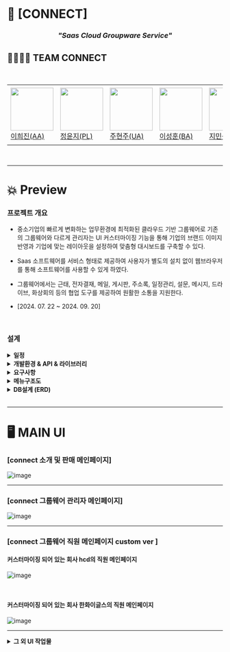 # 👥 [CONNECT]
<h3 align="center"><i>"Saas Cloud Groupware Service"</i></h3>



## 👨‍👨‍👦‍👦 TEAM CONNECT
<br>
<table>
  <tr height="140px">
    <td width="130px">
      <a href="https://github.com/h2j1n"><img height="100px" width="100px" src="https://avatars.githubusercontent.com/u/91781322?v=4"></a>
      <br>
      <a href="https://github.com/h2j1n">이희진(AA)</a>
    </td>
     <td width="130px">
      <a href="https://github.com/h2j1n"><img height="100px" width="100px" src="https://github.com/user-attachments/assets/d54985ee-8eeb-48a1-8788-849c78dc2657"></a>
      <br>
      <a href="https://github.com/h2j1n">정윤지(PL)</a>
    </td>
    <td width="130px">
      <a href="https://github.com/h2j1n"><img height="100px" width="100px" src="https://github.com/user-attachments/assets/d54985ee-8eeb-48a1-8788-849c78dc2657"></a>
      <br>
      <a href="https://github.com/h2j1n">주현주(UA)</a>
    </td>
     <td width="130px">
      <a href="https://github.com/h2j1n"><img height="100px" width="100px" src="https://github.com/user-attachments/assets/d54985ee-8eeb-48a1-8788-849c78dc2657"></a>
      <br>
      <a href="https://github.com/h2j1n">이성훈(BA)</a>
    </td>
    <td width="130px">
      <a href="https://github.com/h2j1n"><img height="100px" width="100px" src="https://github.com/user-attachments/assets/d54985ee-8eeb-48a1-8788-849c78dc2657"></a>
      <br>
      <a href="https://github.com/h2j1n">지민성(AA)</a>
    </td>
    <td width="130px">
      <a href="https://github.com/h2j1n"><img height="100px" width="100px" src="https://github.com/user-attachments/assets/d54985ee-8eeb-48a1-8788-849c78dc2657"></a>
      <br>
      <a href="https://github.com/h2j1n">황혜원(DA)</a>
    </td>
    <td width="130px">
      <a href="https://github.com/h2j1n"><img height="100px" width="100px" src="https://github.com/user-attachments/assets/d54985ee-8eeb-48a1-8788-849c78dc2657"></a>
      <br>
      <a href="https://github.com/h2j1n">장현재(TA)</a>
    </td>
    
  </tr>
</table>
<br>

---

# 💥 Preview

### 프로젝트 개요
- 중소기업의 빠르게 변화하는 업무환경에 최적화된 클라우드 기반 그룹웨어로 기존의 그룹웨어와 다르게 관리자는 UI 커스터마이징 기능을 통해 기업의 브랜드 이미지 반영과 기업에 맞는 레이아웃을 설정하여 맞춤형 대시보드를 구축할 수 있다.

- Saas 소프트웨어를 서비스 형태로 제공하여 사용자가 별도의 설치 없이 웹브라우저를 통해 소프트웨어를 사용할 수 있게 하였다.

- 그룹웨어에서는 근태, 전자결재, 메일, 게시판, 주소록, 일정관리, 설문, 메시지, 드라이브, 화상회의 등의 협업 도구를 제공하여 원활한 소통을 지원한다.<br>

- [2024. 07. 22 ~ 2024. 09. 20]

<br>

### 설계
<details>
  <summary><strong>일정</strong></summary>
  
  ![image](https://github.com/user-attachments/assets/c01bc3f7-92f2-422a-88a9-3185e495b05e)
  
</details>

<details>
  <summary><strong>개발환경 & API & 라이브러리</strong></summary>
  
   ![image](https://github.com/user-attachments/assets/9b0d6aa4-8be4-4fe4-9ac8-eef8d3695f0f)

   ![image](https://github.com/user-attachments/assets/08dad806-fad3-4035-a53d-fcfa4749abf6)
   
</details>

<details>
  <summary><strong>요구사항</strong></summary>
  
  ![image](https://github.com/user-attachments/assets/fb1a49b4-56db-4d38-862b-728e078b1042)

</details>

<details>
  <summary><strong>메뉴구조도</strong></summary>
  
  ![gittttttt (1)](https://github.com/user-attachments/assets/fbe19b6f-4f2c-4759-8026-f16db0cc931b)

</details>

<details>
  <summary><strong>DB설계 (ERD)</strong></summary>
  
  ![image](https://github.com/user-attachments/assets/ed8f652f-ec27-41c2-b850-aef0ee54e770)

</details>

<br>

---

# 🖥 MAIN UI

<h3> [connect 소개 및 판매 메인페이지] </h3>

![image](https://github.com/user-attachments/assets/b882ab69-4289-4b1f-9b61-670cc44cf216)

---
<h3>[connect 그룹웨어 관리자 메인페이지]</h3>

![image](https://github.com/user-attachments/assets/decb603e-e75a-4605-83f6-3bb3033dd8e7)

---
<h3>[connect 그룹웨어 직원 메인페이지 custom ver ] </h3>

<h4> 커스터마이징 되어 있는 회사 hcd의 직원 메인페이지 </h4>

![image](https://github.com/user-attachments/assets/b1560756-9b9e-4275-8a93-44602e361ee0)

<br>


<h4> 커스터마이징 되어 있는 회사 한화이글스의 직원 메인페이지 </h4>

![image](https://github.com/user-attachments/assets/01b52421-c087-4278-844d-17fb3d8e2032)

---
<details>
  <summary><strong>그 외 UI 작업물</strong></summary>

  <h5>기업 수정</h5>
  
  ![image](https://github.com/user-attachments/assets/35dde529-2c8d-4be7-a0d4-dd8efbec3b13)

  <h5>내정보 수정</h5>
  
  ![image](https://github.com/user-attachments/assets/2b832aa9-6741-4a45-a79d-3fce5cf354f3)

  <h5>주소록</h5>
  
  ![image](https://github.com/user-attachments/assets/cc61b5fa-327b-4f1c-a29a-1ed95c4aecfd)

 <h5>화상회의</h5>
  
  ![image](https://github.com/user-attachments/assets/32033fca-5c66-42ee-abde-a64f8b18eeb4)

  <h5>실시간 알림</h5>
  
  ![image](https://github.com/user-attachments/assets/0a2584f3-2dba-4234-9277-33ed46336c0f)

</details>




